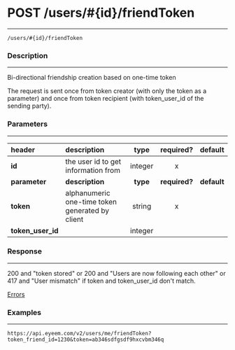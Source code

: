 # POST /users/#{id}/friendToken 
***
`/users/#{id}/friendToken`

### Description
***
Bi-directional friendship creation based on one-time token

The request is sent once from token creator (with only the token as a parameter) and once from token recipient (with token_user_id of the sending party).
### Parameters
***

|header| description| type |required? |default|
|:---------|:--------------|:----------:|:------------:|:------------:|
|**id**|the user id to get information from|integer|x||
|**parameter**| **description**| **type** |**required?** |**default**|
|**token**|alphanumeric one-time token generated by client|string|x||
|**token_user_id**||integer|||


### Response
***
200 and "token stored"
or
200 and "Users are now following each other"
or
417 and "User mismatch" if token and token_user_id don't match.

[Errors](../../resources/errors.md#files)

### Examples
***

`https://api.eyeem.com/v2/users/me/friendToken?token_friend_id=1230&token=ab346sdfgsdf9hxcvbm346q`




